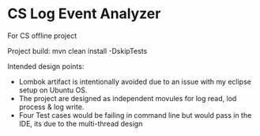 # CS Log Event Analyzer
For CS offline project

Project build: mvn clean install -DskipTests

Intended design points:
 - Lombok artifact is intentionally avoided due to an issue with my eclipse setup on Ubuntu OS.
 - The project are designed as independent movules for log read, lod process & log write.
 - Four Test cases would be failing in command line but would pass in the IDE, its due to the multi-thread design